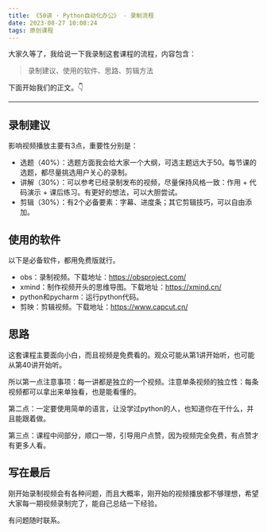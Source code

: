 ```yaml
---
title: 《50讲 · Python自动化办公》 - 录制流程
date: 2023-08-27 10:08:24
tags: 原创课程
---
```



大家久等了，我给说一下我录制这套课程的流程，内容包含：

> 录制建议、使用的软件、思路、剪辑方法

下面开始我们的正文。👇

-----

## 录制建议

影响视频播放主要有3点，重要性分别是：

- 选题（40%）：选题方面我会给大家一个大纲，可选主题远大于50。每节课的选题，都尽量挑选用户关心的录制。
- 讲解（30%）：可以参考已经录制发布的视频，尽量保持风格一致：作用 + 代码演示 + 课后练习。有更好的想法，可以大胆尝试。
- 剪辑（30%）：有2个必备要素：字幕、进度条；其它剪辑技巧，可以自由添加。



## 使用的软件

以下是必备软件，都用免费版就行。

- obs：录制视频。下载地址：https://obsproject.com/
- xmind：制作视频开头的思维导图。下载地址：https://xmind.cn/
- python和pycharm：运行python代码。
- 剪映：剪辑视频。下载地址：https://www.capcut.cn/


## 思路

这套课程主要面向小白，而且视频是免费看的。观众可能从第1讲开始听，也可能从第40讲开始听。

所以第一点注意事项：每一讲都是独立的一个视频。注意单条视频的独立性：每条视频都可以拿出来单独看，也是能看懂的。

第二点：一定要使用简单的语言，让没学过python的人，也知道你在干什么，并且能跟着做。

第三点：课程中间部分，顺口一带，引导用户点赞，因为视频完全免费，有点赞才有更多人看。



## 写在最后

刚开始录制视频会有各种问题，而且大概率，刚开始的视频播放都不够理想，希望大家每一期视频录制完了，能自己总结一下经验。

有问题随时联系。